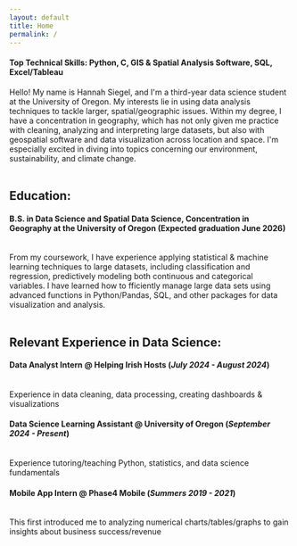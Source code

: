 ```yaml
---
layout: default
title: Home
permalink: /
---
```


#### Top Technical Skills: Python, C, GIS & Spatial Analysis Software, SQL, Excel/Tableau

Hello! My name is Hannah Siegel, and I'm a third-year data science student at the University of Oregon. My interests lie in using data analysis techniques to tackle larger, spatial/geographic issues. Within my degree, I have a concentration in geography, which has not only given me practice with cleaning, analyzing and interpreting large datasets, but also with geospatial software and data visualization across location and space.  I'm especially excited in diving into topics concerning our environment, sustainability, and climate change.<br><br>


## Education:
#### B.S. in Data Science and Spatial Data Science, Concentration in Geography at the University of Oregon (Expected graduation June 2026)
<br>
From my coursework, I have experience applying statistical & machine learning techniques to large datasets, including classification and regression, predictively modeling both continuous and categorical variables. I have learned how to fficiently manage large data sets using advanced functions in Python/Pandas, SQL, and other packages for data visualization and analysis. <br><br>

## Relevant Experience in Data Science:
#### Data Analyst Intern @ Helping Irish Hosts (_July 2024 - August 2024_)
<br>
Experience in data cleaning, data processing, creating dashboards & visualizations

#### Data Science Learning Assistant @ University of Oregon (_September 2024 - Present_)
<br>
Experience tutoring/teaching Python, statistics, and data science fundamentals

#### Mobile App Intern @ Phase4 Mobile (_Summers 2019 - 2021_)
<br>
This first introduced me to analyzing numerical charts/tables/graphs to gain insights about business success/revenue
